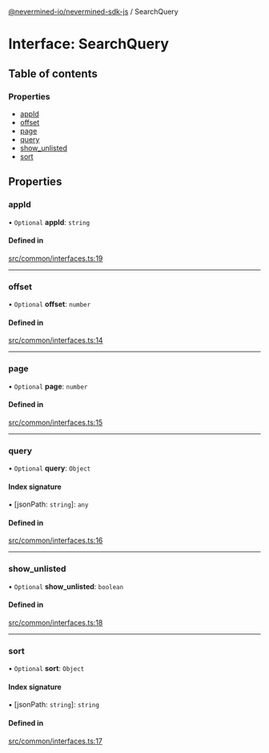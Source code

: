 [@nevermined-io/nevermined-sdk-js](../code-reference.md) / SearchQuery

# Interface: SearchQuery

## Table of contents

### Properties

- [appId](SearchQuery.md#appid)
- [offset](SearchQuery.md#offset)
- [page](SearchQuery.md#page)
- [query](SearchQuery.md#query)
- [show\_unlisted](SearchQuery.md#show_unlisted)
- [sort](SearchQuery.md#sort)

## Properties

### appId

• `Optional` **appId**: `string`

#### Defined in

[src/common/interfaces.ts:19](https://github.com/nevermined-io/sdk-js/blob/7d7cf7d/src/common/interfaces.ts#L19)

___

### offset

• `Optional` **offset**: `number`

#### Defined in

[src/common/interfaces.ts:14](https://github.com/nevermined-io/sdk-js/blob/7d7cf7d/src/common/interfaces.ts#L14)

___

### page

• `Optional` **page**: `number`

#### Defined in

[src/common/interfaces.ts:15](https://github.com/nevermined-io/sdk-js/blob/7d7cf7d/src/common/interfaces.ts#L15)

___

### query

• `Optional` **query**: `Object`

#### Index signature

▪ [jsonPath: `string`]: `any`

#### Defined in

[src/common/interfaces.ts:16](https://github.com/nevermined-io/sdk-js/blob/7d7cf7d/src/common/interfaces.ts#L16)

___

### show\_unlisted

• `Optional` **show\_unlisted**: `boolean`

#### Defined in

[src/common/interfaces.ts:18](https://github.com/nevermined-io/sdk-js/blob/7d7cf7d/src/common/interfaces.ts#L18)

___

### sort

• `Optional` **sort**: `Object`

#### Index signature

▪ [jsonPath: `string`]: `string`

#### Defined in

[src/common/interfaces.ts:17](https://github.com/nevermined-io/sdk-js/blob/7d7cf7d/src/common/interfaces.ts#L17)
